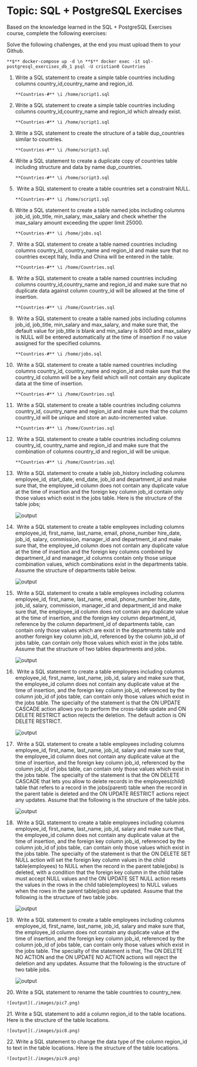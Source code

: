# Topic:​ SQL + PostgreSQL Exercises
Based on the knowledge learned in the SQL + PostgreSQL Exercises
course, complete the following exercises:

Solve the following challenges, at the end you must upload them to
your Github.

`
**$** docker-compose up -d \n
**$** docker exec -it sql-postgresql_exercises_db_1 psql -U cristian0 Countries
`

1. Write a SQL statement to create a simple table countries including columns
country_id,country_name and region_id.

    `**Countries-#** \i /home/script1.sql`

2. Write a SQL statement to create a simple table countries including columns
country_id,country_name and region_id which already exist.

    `**Countries-#** \i /home/script1.sql`

3. Write a SQL statement to create the structure of a table dup_countries
similar to countries.

    `**Countries-#** \i /home/script3.sql`

4. Write a SQL statement to create a duplicate copy of countries table
including structure and data by name dup_countries.

    `**Countries-#** \i /home/script3.sql`

5. ​ Write a SQL statement to create a table countries set a constraint NULL.

    `**Countries-#** \i /home/script1.sql`

6. Write a SQL statement to create a table named jobs including columns
job_id, job_title, min_salary, max_salary and check whether the max_salary
amount exceeding the upper limit 25000.

    `**Countries-#** \i /home/jobs.sql`

7. ​ Write a SQL statement to create a table named countries including columns
country_id, country_name and region_id and make sure that no countries
except Italy, India and China will be entered in the table.

    `**Countries-#** \i /home/Countries.sql`

8. ​ Write a SQL statement to create a table named countries including columns
country_id,country_name and region_id and make sure that no duplicate data
against column country_id will be allowed at the time of insertion.

    `**Countries-#** \i /home/Countries.sql`

9. ​ Write a SQL statement to create a table named jobs including columns
job_id, job_title, min_salary and max_salary, and make sure that, the default
value for job_title is blank and min_salary is 8000 and max_salary is NULL will
be entered automatically at the time of insertion if no value assigned for the
specified columns.

    `**Countries-#** \i /home/jobs.sql`

10. ​ Write a SQL statement to create a table named countries including
columns country_id, country_name and region_id and make sure that the
country_id column will be a key field which will not contain any duplicate data
at the time of insertion.

    `**Countries-#** \i /home/Countries.sql`

11. ​ Write a SQL statement to create a table countries including columns
country_id, country_name and region_id and make sure that the column
country_id will be unique and store an auto-incremented value.

    `**Countries-#** \i /home/Countries.sql`

12. ​ Write a SQL statement to create a table countries including columns
country_id, country_name and region_id and make sure that the combination
of columns country_id and region_id will be unique.

    `**Countries-#** \i /home/Countries.sql`

13. ​ Write a SQL statement to create a table job_history including columns
employee_id, start_date, end_date, job_id and department_id and make sure
that, the employee_id column does not contain any duplicate value at the time
of insertion and the foreign key column job_id contain only those values which
exist in the jobs table.
Here is the structure of the table jobs;

    ![output](./images/pic0.png)

14. ​ Write a SQL statement to create a table employees including columns
employee_id, first_name, last_name, email, phone_number hire_date, job_id,
salary, commission, manager_id and department_id and make sure that, the
employee_id column does not contain any duplicate value at the time of
insertion and the foreign key columns combined by department_id and
manager_id columns contain only those unique combination values, which
combinations exist in the departments table.
Assume the structure of departments table below.

    ![output](./images/pic1.png)

15. ​ Write a SQL statement to create a table employees including columns
employee_id, first_name, last_name, email, phone_number hire_date, job_id,
salary, commission, manager_id and department_id and make sure that, the 
employee_id column does not contain any duplicate value at the time of
insertion, and the foreign key column department_id, reference by the column
department_id of departments table, can contain only those values which are
exist in the departments table and another foreign key column job_id,
referenced by the column job_id of jobs table, can contain only those values
which exist in the jobs table.
Assume that the structure of two tables departments and jobs.

    ![output](./images/pic2.png)

16. ​ Write a SQL statement to create a table employees including columns
employee_id, first_name, last_name, job_id, salary and make sure that, the
employee_id column does not contain any duplicate value at the time of
insertion, and the foreign key column job_id, referenced by the column job_id
of jobs table, can contain only those values which exist in the jobs table. The
specialty of the statement is that the ON UPDATE CASCADE action allows
you to perform the cross-table update and ON DELETE RESTRICT action
rejects the deletion. The default action is ON DELETE RESTRICT.

    ![output](./images/pic3.png)

17. ​ Write a SQL statement to create a table employees including columns
employee_id, first_name, last_name, job_id, salary and make sure that, the
employee_id column does not contain any duplicate value at the time of
insertion, and the foreign key column job_id, referenced by the column job_id
of jobs table, can contain only those values which exist in the jobs table. The
specialty of the statement is that the ON DELETE CASCADE that lets you
allow to delete records in the employees(child) table that refers to a record in
the jobs(parent) table when the record in the parent table is deleted and the
ON UPDATE RESTRICT actions reject any updates.
Assume that the following is the structure of the table jobs.

    ![output](./images/pic4.png)

18. ​ Write a SQL statement to create a table employees including columns
employee_id, first_name, last_name, job_id, salary and make sure that, the
employee_id column does not contain any duplicate value at the time of
insertion, and the foreign key column job_id, referenced by the column job_id
of jobs table, can contain only those values which exist in the jobs table. The
specialty of the statement is that the ON DELETE SET NULL action will set
the foreign key column values in the child table(employees) to NULL when the
record in the parent table(jobs) is deleted, with a condition that the foreign key
column in the child table must accept NULL values and the ON UPDATE SET
NULL action resets the values in the rows in the child table(employees) to
NULL values when the rows in the parent table(jobs) are updated.
Assume that the following is the structure of two table jobs.

    ![output](./images/pic5.png)

19. ​ Write a SQL statement to create a table employees including columns
employee_id, first_name, last_name, job_id, salary and make sure that, the
employee_id column does not contain any duplicate value at the time of
insertion, and the foreign key column job_id, referenced by the column job_id
of jobs table, can contain only those values which exist in the jobs table. The
specialty of the statement is that, The ON DELETE NO ACTION and the ON
UPDATE NO ACTION actions will reject the deletion and any updates.
Assume that the following is the structure of two table jobs.

    ![output](./images/pic6.png)

20.​ Write a SQL statement to rename the table countries to country_new.

    ![output](./images/pic7.png)

21.​ Write a SQL statement to add a column region_id to the table locations.
Here is the structure of the table locations.

    ![output](./images/pic8.png)

22.​ Write a SQL statement to change the data type of the column region_id to
text in the table locations.
Here is the structure of the table locations.

    ![output](./images/pic9.png)
